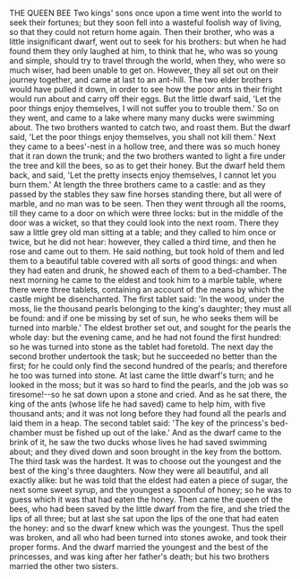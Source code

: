 THE QUEEN BEE
Two
kings'
sons
once
upon
a
time
went
into
the
world
to
seek
their
fortunes;
but
they
soon
fell
into
a
wasteful
foolish
way
of
living,
so
that
they
could
not
return
home
again.
Then
their
brother,
who
was
a
little
insignificant
dwarf,
went
out
to
seek
for
his
brothers:
but
when
he
had
found
them
they
only
laughed
at
him,
to
think
that
he,
who
was
so
young
and
simple,
should
try
to
travel
through
the
world,
when
they,
who
were
so
much
wiser,
had
been
unable
to
get
on.
However,
they
all
set
out
on
their
journey
together,
and
came
at
last
to
an
ant-hill.
The
two
elder
brothers
would
have
pulled
it
down,
in
order
to
see
how
the
poor
ants
in
their
fright
would
run
about
and
carry
off
their
eggs.
But
the
little
dwarf
said,
'Let
the
poor
things
enjoy
themselves,
I
will
not
suffer
you
to
trouble
them.'
So
on
they
went,
and
came
to
a
lake
where
many
many
ducks
were
swimming
about.
The
two
brothers
wanted
to
catch
two,
and
roast
them.
But
the
dwarf
said,
'Let
the
poor
things
enjoy
themselves,
you
shall
not
kill
them.'
Next
they
came
to
a
bees'-nest
in
a
hollow
tree,
and
there
was
so
much
honey
that
it
ran
down
the
trunk;
and
the
two
brothers
wanted
to
light
a
fire
under
the
tree
and
kill
the
bees,
so
as
to
get
their
honey.
But
the
dwarf
held
them
back,
and
said,
'Let
the
pretty
insects
enjoy
themselves,
I
cannot
let
you
burn
them.'
At
length
the
three
brothers
came
to
a
castle:
and
as
they
passed
by
the
stables
they
saw
fine
horses
standing
there,
but
all
were
of
marble,
and
no
man
was
to
be
seen.
Then
they
went
through
all
the
rooms,
till
they
came
to
a
door
on
which
were
three
locks:
but
in
the
middle
of
the
door
was
a
wicket,
so
that
they
could
look
into
the
next
room.
There
they
saw
a
little
grey
old
man
sitting
at
a
table;
and
they
called
to
him
once
or
twice,
but
he
did
not
hear:
however,
they
called
a
third
time,
and
then
he
rose
and
came
out
to
them.
He
said
nothing,
but
took
hold
of
them
and
led
them
to
a
beautiful
table
covered
with
all
sorts
of
good
things:
and
when
they
had
eaten
and
drunk,
he
showed
each
of
them
to
a
bed-chamber.
The
next
morning
he
came
to
the
eldest
and
took
him
to
a
marble
table,
where
there
were
three
tablets,
containing
an
account
of
the
means
by
which
the
castle
might
be
disenchanted.
The
first
tablet
said:
'In
the
wood,
under
the
moss,
lie
the
thousand
pearls
belonging
to
the
king's
daughter;
they
must
all
be
found:
and
if
one
be
missing
by
set
of
sun,
he
who
seeks
them
will
be
turned
into
marble.'
The
eldest
brother
set
out,
and
sought
for
the
pearls
the
whole
day:
but
the
evening
came,
and
he
had
not
found
the
first
hundred:
so
he
was
turned
into
stone
as
the
tablet
had
foretold.
The
next
day
the
second
brother
undertook
the
task;
but
he
succeeded
no
better
than
the
first;
for
he
could
only
find
the
second
hundred
of
the
pearls;
and
therefore
he
too
was
turned
into
stone.
At
last
came
the
little
dwarf's
turn;
and
he
looked
in
the
moss;
but
it
was
so
hard
to
find
the
pearls,
and
the
job
was
so
tiresome!--so
he
sat
down
upon
a
stone
and
cried.
And
as
he
sat
there,
the
king
of
the
ants
(whose
life
he
had
saved)
came
to
help
him,
with
five
thousand
ants;
and
it
was
not
long
before
they
had
found
all
the
pearls
and
laid
them
in
a
heap.
The
second
tablet
said:
'The
key
of
the
princess's
bed-chamber
must
be
fished
up
out
of
the
lake.'
And
as
the
dwarf
came
to
the
brink
of
it,
he
saw
the
two
ducks
whose
lives
he
had
saved
swimming
about;
and
they
dived
down
and
soon
brought
in
the
key
from
the
bottom.
The
third
task
was
the
hardest.
It
was
to
choose
out
the
youngest
and
the
best
of
the
king's
three
daughters.
Now
they
were
all
beautiful,
and
all
exactly
alike:
but
he
was
told
that
the
eldest
had
eaten
a
piece
of
sugar,
the
next
some
sweet
syrup,
and
the
youngest
a
spoonful
of
honey;
so
he
was
to
guess
which
it
was
that
had
eaten
the
honey.
Then
came
the
queen
of
the
bees,
who
had
been
saved
by
the
little
dwarf
from
the
fire,
and
she
tried
the
lips
of
all
three;
but
at
last
she
sat
upon
the
lips
of
the
one
that
had
eaten
the
honey:
and
so
the
dwarf
knew
which
was
the
youngest.
Thus
the
spell
was
broken,
and
all
who
had
been
turned
into
stones
awoke,
and
took
their
proper
forms.
And
the
dwarf
married
the
youngest
and
the
best
of
the
princesses,
and
was
king
after
her
father's
death;
but
his
two
brothers
married
the
other
two
sisters.
